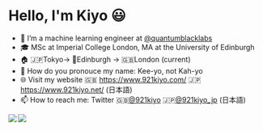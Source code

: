 # Hello, I'm Kiyo 😃
- 🔭 I’m a machine learning engineer at [@quantumblacklabs](https://github.com/quantumblacklabs)
- 🎓 MSc at Imperial College London, MA at the University of Edinburgh
- 🏠 🇯🇵Tokyo-> 🏴󠁧󠁢󠁳󠁣󠁴󠁿Edinburgh -> 🇬🇧London (current)
- 🤔 How do you pronouce my name: Kee-yo, not Kah-yo
- 🌐 Visit my website 🇬🇧 https://www.921kiyo.com/ 🇯🇵 https://www.921kiyo.net/ (日本語)
- 📫 How to reach me: Twitter 🇬🇧[@921kiyo](https://twitter.com/921kiyo) 🇯🇵[@921kiyo_jp](https://twitter.com/921kiyo_jp) (日本語)

<a href="https://github.com/921kiyo">
  <img align="left" src="https://github-readme-stats.vercel.app/api/top-langs/?username=921kiyo&layout=compact&hide_border=true&langs_count=10&hide=jupyter%20notebook,tex,css,php"/> 
</a>
<a href="https://github.com/921kiyo">
  <img align="left" src="https://github-readme-stats.vercel.app/api?username=921kiyo&show_icons=true&count_private=true&theme=default&hide_border=true&hide=issues,contribs&include_all_commits=true"/> 
</a>
